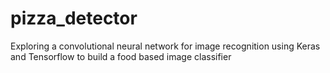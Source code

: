 # pizza_detector
Exploring a convolutional neural network for image recognition using Keras and Tensorflow to build a food based image classifier

